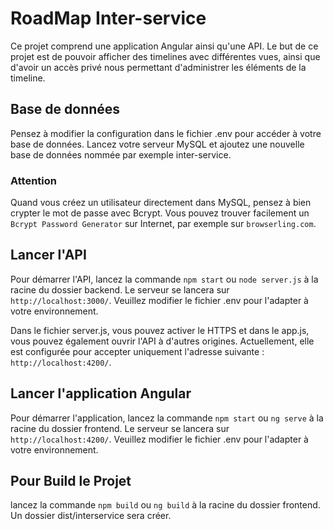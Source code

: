 # RoadMap Inter-service
Ce projet comprend une application Angular ainsi qu'une API. Le but de ce projet est de pouvoir afficher des timelines avec différentes vues, ainsi que d'avoir un accès privé nous permettant d'administrer les éléments de la timeline.

## Base de données
Pensez à modifier la configuration dans le fichier .env pour accéder à votre base de données. Lancez votre serveur MySQL et ajoutez une nouvelle base de données nommée par exemple inter-service.

### Attention 
Quand vous créez un utilisateur directement dans MySQL, pensez à bien crypter le mot de passe avec Bcrypt. Vous pouvez trouver facilement un `Bcrypt Password Generator` sur Internet, par exemple sur `browserling.com`.

## Lancer l'API
Pour démarrer l'API, lancez la commande `npm start` ou `node server.js` à la racine du dossier backend. Le serveur se lancera sur `http://localhost:3000/`. Veuillez modifier le fichier .env pour l'adapter à votre environnement.

Dans le fichier server.js, vous pouvez activer le HTTPS et dans le app.js, vous pouvez également ouvrir l'API à d'autres origines. Actuellement, elle est configurée pour accepter uniquement l'adresse suivante : `http://localhost:4200/`.

## Lancer l'application Angular
Pour démarrer l'application, lancez la commande `npm start` ou `ng serve` à la racine du dossier frontend. Le serveur se lancera sur `http://localhost:4200/`. Veuillez modifier le fichier .env pour l'adapter à votre environnement.

## Pour Build le Projet
lancez la commande `npm build` ou `ng build` à la racine du dossier frontend. Un dossier dist/interservice sera créer.